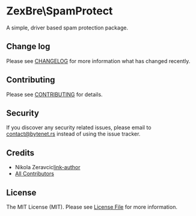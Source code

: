 # ZexBre\SpamProtect

A simple, driver based spam protection package.

## Change log

Please see [CHANGELOG](CHANGELOG.md) for more information what has changed
recently.

## Contributing

Please see [CONTRIBUTING](CONTRIBUTING.md) for details.

## Security

If you discover any security related issues, please email to contact@bytenet.rs
instead of using the issue tracker.

## Credits

- Nikola Zeravcic[link-author]
- [All Contributors][link-contributors]

## License

The MIT License (MIT). Please see [License File](LICENSE.md) for more
information.

[link-author]: https://github.com/zeravcic
[link-contributors]: ../../contributors
